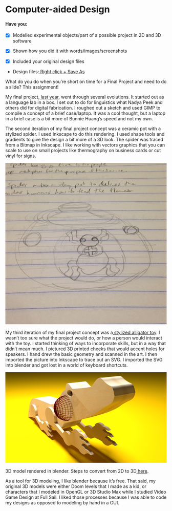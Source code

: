 # Computer-aided Design

#### Have you:

* [x] Modelled experimental objects/part of a possible project in 2D and 3D software

* [x] Shown how you did it with words/images/screenshots

* [x] Included your original design files

* Design files:[ Right click + Save As](/uploads/tamahka.zip)

What do you do when you’re short on time for a Final Project and need to do a slide? This assignment!

My final project,[ last year](/uploads/tamahka.zip), went through several evolutions. It started out as a language lab in a box. I set out to do for linguistics what Nadya Peek and others did for digital fabrication. I roughed out a sketch and used GIMP to compile a concept of a brief case/laptop. It was a cool thought, but a laptop in a brief case is a bit more of Bunnie Huang’s speed and not my own.

The second iteration of my final project concept was a ceramic pot with a stylized spider. I used Inkscape to do this rendering. I used shape tools and gradients to give the design a bit more of a 3D look. The spider was traced from a Bitmap in Inkscape. I like working with vectors graphics that you can scale to use on small projects like thermography on business cards or cut vinyl for signs.

![](/assets/IMG_3590.JPG)

My third iteration of my final project concept was a[ stylized alligator toy](). I wasn’t too sure what the project would do, or how a person would interact with the toy. I started thinking of ways to incorporate skills, but in a way that didn’t mean much. I pictured 3D printed cheeks that would accent holes for speakers. I hand drew the basic geometry and scanned in the art. I then imported the picture into Inkscape to trace out an SVG. I imported the SVG into blender and got lost in a world of keyboard shortcuts.

![](/assets/untitled.png)

3D model rendered in blender. Steps to convert from 2D to 3D[ here]().

As a tool for 3D modeling, I like blender because it’s free. That said, my original 3D models were either Doom levels that I made as a kid, or characters that I modeled in OpenGL or 3D Studio Max while I studied Video Game Design at Full Sail. I liked those processes because I was able to code my designs as opposed to modeling by hand in a GUI.

